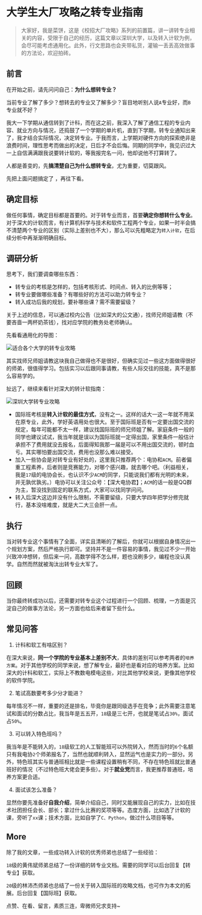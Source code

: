 # 大学生大厂攻略之转专业指南

> 大家好，我是菜饼，这是《校招大厂攻略》系列的前置篇，讲一讲转专业相关的内容，受限于自己的经历，这篇文章以深圳大学，以及转入计软为例，会尽可能考虑通用化。此外，行文思路也会夹带私货，灌输一丢丢高效做事的方法论，欢迎拍砖。



## 前言

在开始之前，请先问问自己：**为什么想转专业？**

当前专业了解了多少？想转去的专业又了解多少？盲目地听别人说`A`专业好，而`B`专业就不好？

我大一下学期从通信转到了计科，而在这之前，我深入了解了通信工程的专业内容、就业方向与情况，还捣鼓了一个学期的单片机，直到下学期，转专业通知出来了，我才结合实际情况，决定转专业。于我而言，上学期对硬件方向的探索绝非是浪费时间，理性思考而做出的决定，日后才不会后悔。同期的同学中，我见识过大一上自信满满跟我说要转计软的，等我报完名一问，他却说他不打算转了。

人都是善变的，先**搞清楚自己为什么想转专业**，尤为重要，切莫跟风。

先把上面问题搞定了 ，再往下看。

## 确定目标

做任何事情，确定目标都是首要的。对于转专业而言，首要**确定你想转什么专业**。对于深大的计软而言，有计算机科学与技术和软件工程两个专业，如果一时半会搞不清楚两个专业的区别（实际上差别也不大），那么可以先粗略定为`转入计软`，在后续分析中再渐渐明确目标。

## 调研分析

思考下，我们要调查哪些东西：

- 转专业的考核是怎样的，包括考核形式、时间点、转入的比例等等；
- 转专业要做哪些准备？有哪些好的方法可以助力转专业？
- 转入成功后我的规划，要补哪些课？需不需要留级？

关于上述的信息，可以通过校内公告（比如深大的公文通），找师兄师姐请教（不要吝啬一两杯奶茶钱），找对应学院的教务处老师确认。

先看看通用化的导图：

![适合各个大学的转专业攻略](https://tva1.sinaimg.cn/large/007S8ZIlgy1gjec9bg187j31l60l2aev.jpg)

其实找师兄师姐请教这块我自己做得也不是很好，但确实见过一些这方面做得很好的师弟，很值得学习。包括实习以后跟同事请教，有些人际交往的技能，真不是那么容易学的。

扯远了，继续来看针对深大的转计软指南：

![深圳大学转专业攻略](https://tva1.sinaimg.cn/large/007S8ZIlgy1gjec9afb0zj31bn0u045x.jpg)

- 国际班考核是**转入计软的最佳方式**，没有之一。这样的话大一这一年就不用呆在原专业，此外，学好英语用处也很大。至于国际班是否有一定要出国交流的规定，每年可能都不太一样，建议找国际班的师兄师姐了解。家庭条件一般的同学也建议试试，我当年就是误以为国际班就一定得出国，家里条件一般估计承担不了费用就没去报名，后面得知我那一届是可以不用出国交流的，顿时血亏。其实哪怕要出国交流，费用也没那么难以接受。
- 加入一些协会是对转专业有好处的，这里我只推荐两个：电协和`ACM`。前者偏重工程素养，后者则是竞赛能力，对哪个感兴趣，就去哪个吧。（利益相关，我是`17`级的电协会长，也认识不少`ACM`的同学，只能说我们都有光明的未来，并无孰优孰劣。）电协可以关注公众号：【深大电协君】；`ACM`的话一般是QQ群为主，暂没找到固定的联系方式，大家可以找同学问问。
- 转入后深大这边并没有什么限制，不需要留级，只要大学四年把学分修完就行，基本没啥难度，就是大二大三会肝一点。

## 执行

当对转专业这个事情有了全面，详实且清晰的了解后，你就可以根据自身情况出一个规划方案，然后严格执行即可。坚持并不是一件容易的事情，我见过不少一开始兴致冲冲想转，但后来一问，高数学得不怎么样，题也没刷多少，编程也没认真学。自然而然就被淘汰出转专业大军了。

## 回顾

当你最终转成功以后，还需要对转专业这个过程进行一个回顾、梳理，一方面是沉淀自己的做事方法论，另一方面也给后来者留下些什么。

## 常见问答

1. 计科和软工有啥区别？

在深大来说，**同一个学院的专业基本上差别不大**，具体的差别可以参考两者的`培养方案`。对于其他学校的同学来说，想了解专业，最好也是看对应的培养方案。比如深大的计科和软工，实际上不教数电模电这些，对比其他学校来说，更像其他学校的软件学院。

2. 笔试高数要考多少分才能进？

每年情况不一样，重要的还是排名，毕竟你是跟同级选手在竞争；此外需要注意笔试和面试的分数占比，我当年是五五开，`18`级是三七开，也就是笔试占`30%`，面试占`50%`。

3. 可以转入特色班吗？

我当年是不能转入的，`18`级软工的人工智能班可以外院转入，然而当时的`6`个名额只有我电协`2`个师弟报名了，当然也就顺利转入，显然运气也是实力的一部分。另外，特色班其实与普通班相比就是一些课程设置稍有不同，不存在特色班就比普通班好的情况（不过特色班大佬会更多些）。对于**就业党**而言，我更推荐普通班，培养方案更合适。

4. 面试该怎么准备？

显然你要先准备好**自我介绍**，简单介绍自己，同时又能展现自己的实力，比如在技术社团担任会长、部长；拿过什么比赛的奖项等等。态度方面，比如选了计软的课，旁听了`xx`课；技术方面，比如自学了`C、Python`，做过什么项目等等。

## More

除了我的文章，一些成功转入计软的优秀师弟也总结了一些经验：

`18`级的黄伟斌师弟总结了一份详细的转专业文档。需要的同学可以后台回复【转专业】获取。

`20`级的林沛杰师弟也总结了一份关于转入国际班的攻略文档，也可作为本文的拓展。后台回复【国际班】获取。



点赞、在看、留言，素质三连，卑微师兄求支持~